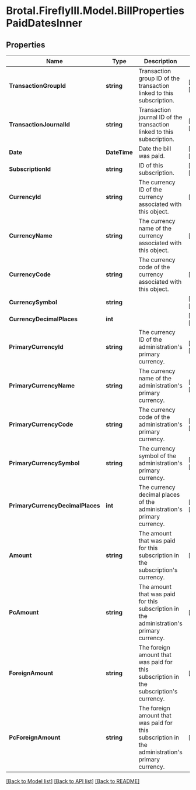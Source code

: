 # Brotal.FireflyIII.Model.BillPropertiesPaidDatesInner

## Properties

Name | Type | Description | Notes
------------ | ------------- | ------------- | -------------
**TransactionGroupId** | **string** | Transaction group ID of the transaction linked to this subscription. | [optional] [readonly] 
**TransactionJournalId** | **string** | Transaction journal ID of the transaction linked to this subscription. | [optional] [readonly] 
**Date** | **DateTime** | Date the bill was paid. | [optional] [readonly] 
**SubscriptionId** | **string** | ID of this subscription. | [optional] [readonly] 
**CurrencyId** | **string** | The currency ID of the currency associated with this object. | [optional] 
**CurrencyName** | **string** | The currency name of the currency associated with this object. | [optional] 
**CurrencyCode** | **string** | The currency code of the currency associated with this object. | [optional] 
**CurrencySymbol** | **string** |  | [optional] [readonly] 
**CurrencyDecimalPlaces** | **int** |  | [optional] [readonly] 
**PrimaryCurrencyId** | **string** | The currency ID of the administration&#39;s primary currency. | [optional] [readonly] 
**PrimaryCurrencyName** | **string** | The currency name of the administration&#39;s primary currency. | [optional] [readonly] 
**PrimaryCurrencyCode** | **string** | The currency code of the administration&#39;s primary currency. | [optional] [readonly] 
**PrimaryCurrencySymbol** | **string** | The currency symbol of the administration&#39;s primary currency. | [optional] [readonly] 
**PrimaryCurrencyDecimalPlaces** | **int** | The currency decimal places of the administration&#39;s primary currency. | [optional] [readonly] 
**Amount** | **string** | The amount that was paid for this subscription in the subscription&#39;s currency. | [optional] 
**PcAmount** | **string** | The amount that was paid for this subscription in the administration&#39;s primary currency. | [optional] 
**ForeignAmount** | **string** | The foreign amount that was paid for this subscription in the subscription&#39;s currency. | [optional] 
**PcForeignAmount** | **string** | The foreign amount that was paid for this subscription in the administration&#39;s primary currency. | [optional] 

[[Back to Model list]](../../README.md#documentation-for-models) [[Back to API list]](../../README.md#documentation-for-api-endpoints) [[Back to README]](../../README.md)


